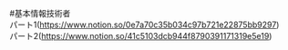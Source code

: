#基本情報技術者  
パート1(https://www.notion.so/0e7a70c35b034c97b721e22875bb9297)  
パート2(https://www.notion.so/41c5103dcb944f8790391171319e5e19)
